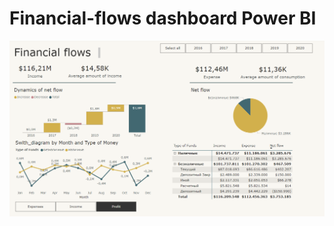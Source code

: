 # Financial-flows dashboard Power BI
![Financial-flows](https://github.com/Darja555/Financial-flows/blob/main/Financial_flows.PNG)
